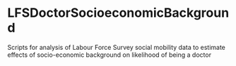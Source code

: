 # LFSDoctorSocioeconomicBackground
Scripts for analysis of Labour Force Survey social mobility data to estimate effects of socio-economic background on likelihood of being a doctor
